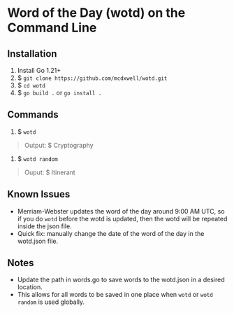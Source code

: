 # **Word of the Day (wotd) on the Command Line**

## Installation

1. Install Go 1.21+
1. $ ```git clone https://github.com/mcdxwell/wotd.git```
1. $ ```cd wotd```
1. $ ```go build .``` or ```go install .```

## Commands

1. $ ```wotd```
> Output: $ Cryptography
1. $ ```wotd random```
> Ouput: $ Itinerant

## Known Issues

- Merriam-Webster updates the word of the day around 9:00 AM UTC, so if you do `wotd` before the wotd is updated, then the wotd will be repeated inside the json file. 
- Quick fix: manually change the date of the word of the day in the wotd.json file.

## Notes

- Update the path in words.go to save words to the wotd.json in a desired location.
- This allows for all words to be saved in one place when `wotd` or `wotd random` is used globally.